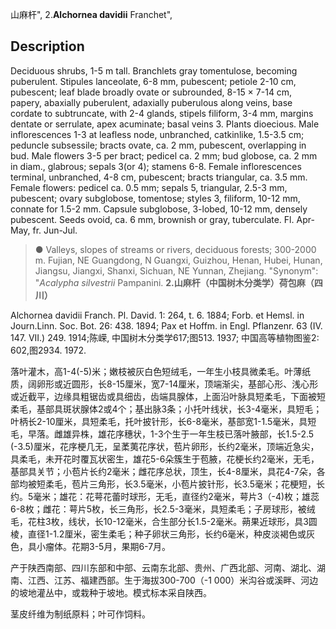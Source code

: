 山麻杆",
2.**Alchornea davidii** Franchet",

## Description
Deciduous shrubs, 1-5 m tall. Branchlets gray tomentulose, becoming puberulent. Stipules lanceolate, 6-8 mm, pubescent; petiole 2-10 cm, pubescent; leaf blade broadly ovate or subrounded, 8-15 × 7-14 cm, papery, abaxially puberulent, adaxially puberulous along veins, base cordate to subtruncate, with 2-4 glands, stipels filiform, 3-4 mm, margins dentate or serrulate, apex acuminate; basal veins 3. Plants dioecious. Male inflorescences 1-3 at leafless node, unbranched, catkinlike, 1.5-3.5 cm; peduncle subsessile; bracts ovate, ca. 2 mm, pubescent, overlapping in bud. Male flowers 3-5 per bract; pedicel ca. 2 mm; bud globose, ca. 2 mm in diam., glabrous; sepals 3(or 4); stamens 6-8. Female inflorescences terminal, unbranched, 4-8 cm, pubescent; bracts triangular, ca. 3.5 mm. Female flowers: pedicel ca. 0.5 mm; sepals 5, triangular, 2.5-3 mm, pubescent; ovary subglobose, tomentose; styles 3, filiform, 10-12 mm, connate for 1.5-2 mm. Capsule subglobose, 3-lobed, 10-12 mm, densely pubescent. Seeds ovoid, ca. 6 mm, brownish or gray, tuberculate. Fl. Apr-May, fr. Jun-Jul.

> ● Valleys, slopes of streams or rivers, deciduous forests; 300-2000 m. Fujian, NE Guangdong, N Guangxi, Guizhou, Henan, Hubei, Hunan, Jiangsu, Jiangxi, Shanxi, Sichuan, NE Yunnan, Zhejiang.
  "Synonym": "*Acalypha silvestrii* Pampanini.
**2.山麻杆（中国树木分类学）荷包麻（四川）**

Alchornea davidii Franch. Pl. David. 1: 264, t. 6. 1884; Forb. et Hemsl. in Journ.Linn. Soc. Bot. 26: 438. 1894; Pax et Hoffm. in Engl. Pflanzenr. 63 (IV. 147. VII.) 249. 1914;陈嵘, 中国树木分类学617;图513. 1937; 中国高等植物图鉴2: 602,图2934. 1972.

落叶灌木，高1-4(-5)米；嫩枝被灰白色短绒毛，一年生小枝具微柔毛。叶薄纸质，阔卵形或近圆形，长8-15厘米，宽7-14厘米，顶端渐尖，基部心形、浅心形或近截平，边缘具粗锯齿或具细齿，齿端具腺体，上面沿叶脉具短柔毛，下面被短柔毛，基部具斑状腺体2或4个；基出脉3条；小托叶线状，长3-4毫米，具短毛；叶柄长2-10厘米，具短柔毛，托叶披针形，长6-8毫米，基部宽1-1.5毫米，具短毛，早落。雌雄异株，雄花序穗状，1-3个生于一年生枝已落叶腋部，长1.5-2.5 (-3.5)厘米，花序梗几无，呈葇荑花序状，苞片卵形，长约2毫米，顶端近急尖，具柔毛，未开花时覆瓦状密生，雄花5-6朵簇生于苞腋，花梗长约2毫米，无毛，基部具关节；小苞片长约2毫米；雌花序总状，顶生，长4-8厘米，具花4-7朵，各部均被短柔毛，苞片三角形，长3.5毫米，小苞片披针形，长3.5毫米；花梗短，长约。5毫米；雄花：花萼花蕾时球形，无毛，直径约2毫米，萼片3（-4)枚；雄蕊6-8枚；雌花：萼片5枚，长三角形，长2.5-3毫米，具短柔毛；子房球形，被绒毛，花柱3枚，线状，长10-12毫米，合生部分长1.5-2毫米。蒴果近球形，具3圆棱，直径1-1.2厘米，密生柔毛；种子卵状三角形，长约6毫米，种皮淡褐色或灰色，具小瘤体。花期3-5月，果期6-7月。

产于陕西南部、四川东部和中部、云南东北部、贵州、广西北部、河南、湖北、湖南、江西、江苏、福建西部。生于海拔300-700（-1 000）米沟谷或溪畔、河边的坡地灌丛中，或栽种于坡地。模式标本采自陕西。

茎皮纤维为制纸原料；叶可作饲料。
